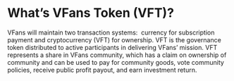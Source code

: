 # What’s VFans Token (VFT)?
VFans will maintain two transaction systems:  currency for subscription payment and cryptocurrency (VFT) for ownership. VFT is the governance token distributed to active participants in delivering VFans’ mission. VFT represents a share in VFans community, which has a claim on ownership of community and can be used to pay for community goods, vote community policies, receive public profit payout, and earn investment return.
